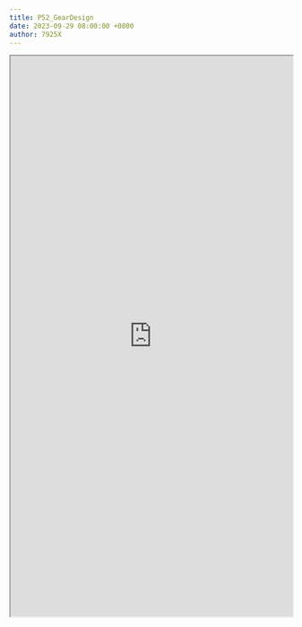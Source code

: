 ```yaml
---
title: P52_GearDesign
date: 2023-09-29 08:00:00 +0800
author: 7925X
---
```


<iframe src="https://y.dialwo.com/7925X2024/20230929-P52_GearDesign.pdf" width="100%" height="1000px"></iframe>
